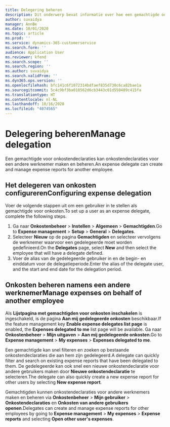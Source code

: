 ```yaml
---
title: Delegering beheren
description: Dit onderwerp bevat informatie over hoe een gemachtigde onkostendeclaraties voor een andere werknemer kan maken en beheren.
author: suvaidya
manager: AnnBe
ms.date: 10/01/2020
ms.topic: article
ms.prod: ''
ms.service: dynamics-365-customerservice
ms.search.form: ''
audience: Application User
ms.reviewer: kfend
ms.search.scope: ''
ms.search.region: ''
ms.author: suvaidya
ms.search.validFrom: ''
ms.dyn365.ops.version: ''
ms.openlocfilehash: bfc141c6f1072314bdfaef835d730c6ca82bae1a
ms.sourcegitcommit: 5c4c9bf3ba018562d6cb3443c01d550489c415fa
ms.translationtype: HT
ms.contentlocale: nl-NL
ms.lasthandoff: 10/16/2020
ms.locfileid: "4074565"
---
```

# <a name="manage-delegation"></a><span data-ttu-id="9000c-103">Delegering beheren</span><span class="sxs-lookup"><span data-stu-id="9000c-103">Manage delegation</span></span>
<span data-ttu-id="9000c-104">Een gemachtigde voor onkostendeclaraties kan onkostendeclaraties voor een andere werknemer maken en beheren.</span><span class="sxs-lookup"><span data-stu-id="9000c-104">An expense delegate can create and manage expense reports for another employee.</span></span>

## <a name="configuring-expense-delegation"></a><span data-ttu-id="9000c-105">Het delegeren van onkosten configureren</span><span class="sxs-lookup"><span data-stu-id="9000c-105">Configuring expense delegation</span></span>

<span data-ttu-id="9000c-106">Voer de volgende stappen uit om een gebruiker in te stellen als gemachtigde voor onkosten.</span><span class="sxs-lookup"><span data-stu-id="9000c-106">To set up a user as an expense delegate, complete the following steps.</span></span> 
1. <span data-ttu-id="9000c-107">Ga naar **Onkostenbeheer** > **Instellen** > **Algemeen** > **Gemachtigden**.</span><span class="sxs-lookup"><span data-stu-id="9000c-107">Go to **Expense management** > **Setup** > **General** > **Delegates**.</span></span> 
2. <span data-ttu-id="9000c-108">Selecteer **Nieuw** op de pagina **Gemachtigden** en selecteer vervolgens de werknemer waarvoor een gedelegeerde moet worden gedefinieerd.</span><span class="sxs-lookup"><span data-stu-id="9000c-108">On the **Delegates** page, select **New** and then select the employee that will have a delegate defined.</span></span> 
3. <span data-ttu-id="9000c-109">Voer de alias van de gedelegeerde gebruiker in en de begin- en einddatum voor de delegatieperiode.</span><span class="sxs-lookup"><span data-stu-id="9000c-109">Enter the alias of the delegate user, and the start and end date for the delegation period.</span></span>

## <a name="manage-expenses-on-behalf-of-another-employee"></a><span data-ttu-id="9000c-110">Onkosten beheren namens een andere werknemer</span><span class="sxs-lookup"><span data-stu-id="9000c-110">Manage expenses on behalf of another employee</span></span>

<span data-ttu-id="9000c-111">Als **Lijstpagina met gemachtigden voor onkosten inschakelen** is ingeschakeld, is de pagina **Aan mij gedelegeerde onkosten** beschikbaar.</span><span class="sxs-lookup"><span data-stu-id="9000c-111">If the feature management key **Enable expense delegates list page** is enabled, the **Expenses delegated to me** list page will be available.</span></span> <span data-ttu-id="9000c-112">Ga naar **Onkostenbeheer** > **Mijn uitgaven** > **Aan mij gedelegeerde onkosten**.</span><span class="sxs-lookup"><span data-stu-id="9000c-112">Go to **Expense management** > **My expenses** > **Expenses delegated to me**.</span></span>

<span data-ttu-id="9000c-113">Een gemachtigde kan snel filteren en zoeken op bestaande onkostendeclaraties die aan hem zijn gedelegeerd.</span><span class="sxs-lookup"><span data-stu-id="9000c-113">A delegate can quickly filter and search on existing expense reports that have been delegated to them.</span></span> <span data-ttu-id="9000c-114">De gedelegeerde kan ook snel een nieuwe onkostendeclaratie voor andere gebruikers maken door **Nieuwe onkostendeclaratie** te selecteren.</span><span class="sxs-lookup"><span data-stu-id="9000c-114">The delegate can also quickly create a new expense report for other users by selecting **New expense report**.</span></span>

<span data-ttu-id="9000c-115">Gemachtigden kunnen onkostendeclaraties voor andere werknemers maken en beheren via **Onkostenbeheer** > **Mijn gebruiker** > **Onkostendeclaraties** en **Onkosten van andere gebruikers openen**.</span><span class="sxs-lookup"><span data-stu-id="9000c-115">Delegates can create and manage expense reports for other employees by going to **Expense management** > **My expenses** > **Expense reports** and selecting **Open other user's expenses**.</span></span>
